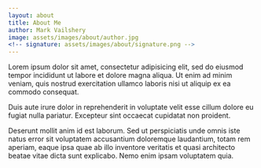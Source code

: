 ```yaml
---
layout: about
title: About Me
author: Mark Vailshery
image: assets/images/about/author.jpg
<!-- signature: assets/images/about/signature.png -->
---
```


Lorem ipsum dolor sit amet, consectetur adipisicing elit, sed do eiusmod tempor incididunt ut labore et
dolore magna aliqua. Ut enim ad minim veniam, quis nostrud exercitation ullamco laboris nisi ut aliquip ex ea
commodo consequat.

Duis aute irure dolor in reprehenderit in voluptate velit esse cillum dolore eu fugiat nulla pariatur.
Excepteur sint occaecat cupidatat non proident.

Deserunt mollit anim id est laborum. Sed ut perspiciatis unde omnis iste natus error sit voluptatem
accusantium doloremque laudantium, totam rem aperiam, eaque ipsa quae ab illo inventore veritatis et quasi
architecto beatae vitae dicta sunt explicabo. Nemo enim ipsam voluptatem quia.
